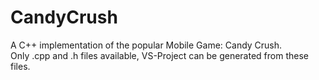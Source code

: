# CandyCrush
A C++ implementation of the popular Mobile Game: Candy Crush.  
Only .cpp and .h files available, VS-Project can be generated from these files.
